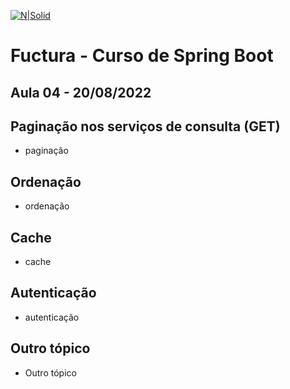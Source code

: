 [![N|Solid](https://encrypted-tbn0.gstatic.com/images?q=tbn:ANd9GcTCpE4j0_9z28bBm16L_pnFlq4ip65HWKlx9-Vg_lzQ&s)](https://encrypted-tbn0.gstatic.com/images?q=tbn:ANd9GcTCpE4j0_9z28bBm16L_pnFlq4ip65HWKlx9-Vg_lzQ&s)

# Fuctura - Curso de Spring Boot

## Aula 04 - 20/08/2022

## Paginação nos serviços de consulta (GET)

- paginação

## Ordenação

- ordenação

## Cache

- cache

## Autenticação

- autenticação

## Outro tópico

- Outro tópico

